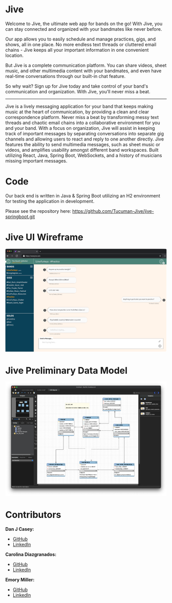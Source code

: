 # Jive

Welcome to Jive, the ultimate web app for bands on the go! With Jive, you can stay connected and organized with your bandmates like never before.

Our app allows you to easily schedule and manage practices, gigs, and shows, all in one place. No more endless text threads or cluttered email chains - Jive keeps all your important information in one convenient location.

But Jive is a complete communication platform. You can share videos, sheet music, and other multimedia content with your bandmates, and even have real-time conversations through our built-in chat feature.

So why wait? Sign up for Jive today and take control of your band's communication and organization. With Jive, you'll never miss a beat.

* * * 
Jive is a lively messaging application for your band that keeps making music at the heart of communication, by providing a clean and clear correspondence platform. Never miss a beat by transforming messy text threads and chaotic email chains into a collaborative environment for you and your band. With a focus on organization, Jive will assist in keeping track of important messages by separating conversations into separate gig channels and allowing users to react and reply to one another directly. Jive features the ability to send multimedia messages, such as sheet music or videos, and amplifies usability amongst different band workspaces. Built utilizing React, Java, Spring Boot, WebSockets, and a history of musicians missing important messages. 

# Code
Our back end is written in Java & Spring Boot utilizing an H2 environment for testing the application in development.

Please see the repository here: https://github.com/Tucuman-Jive/jive-springboot.git

# Jive UI Wireframe
<p align="center">
<img src="https://raw.githubusercontent.com/Tucuman-Jive/Jive_Resources/main/Content/Jive_Wireframe_Window.png" alt="UI Wirefram" width="1000"/></br>
</p>

# Jive Preliminary Data Model
<p align="center">
<img src="https://raw.githubusercontent.com/Tucuman-Jive/Jive_Resources/main/Content/JiveDBTest.png" alt="Data Model" width="1000"/></br>
</p>

# Contributors
**Dan J Casey:**
* [GitHub](https://github.com/DanJCasey)
* [LinkedIn](https://www.linkedin.com/in/dan-j-casey/)

**Carolina Diazgranados:**
* [GitHub](https://github.com/cdiazgranados)
* [LinkedIn](https://www.linkedin.com/in/carolina-diazgranados/)

**Emory Miller:**
* [GitHub](https://www.github.com/Emory-Miller)
* [LinkedIn](http://www.linkedin.com/in/emory-miller)
